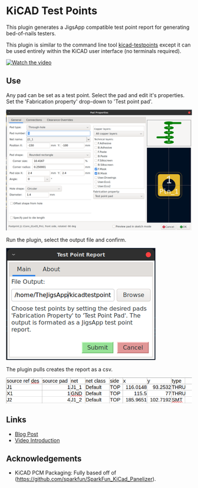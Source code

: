 # KiCAD Test Points
This plugin generates a JigsApp compatible test point report for generating bed-of-nails
testers.

This plugin is similar to the command line tool [kicad-testpoints](https://github.com/TheJigsApp/kicad-testpoints) except it can be used entirely within the KiCAD user interface (no terminals required).

[![Watch the video](https://img.youtube.com/vi/Z7aEWe4d0jE/hqdefault.jpg)](https://www.youtube.com/embed/Z7aEWe4d0jE)

## Use
Any pad can be set as a test point. 
Select the pad and edit it's properties. 
Set the 'Fabrication property' drop-down to 'Test point pad'.

![Setting the fabrication property](pad-properties-window.png)

Run the plugin, select the output file and confirm.

![Test Point Report Window](test-point-report-window.png)

The plugin pulls creates the report as a csv.

![Test Point Report CSV](test-point-report.png)

## Links
+ [Blog Post](https://www.thejigsapp.com/blog/2024/06/03/kicad-testpoints-plugin/)
+ [Video Introduction](https://www.youtube.com/watch?v=Z7aEWe4d0jE)

## Acknowledgements
+ KiCAD PCM Packaging: Fully based off of (https://github.com/sparkfun/SparkFun_KiCad_Panelizer).
